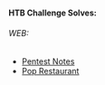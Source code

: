 #### HTB Challenge Solves:
###### WEB:
* [Pentest Notes](/web/pentest.notes/solve.py)
* [Pop Restaurant](/web/pop.retaurant/solve.py)
